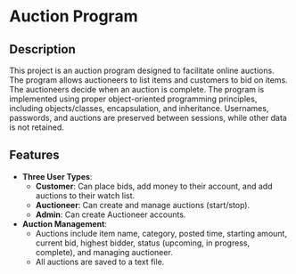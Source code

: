 # Auction Program

## Description

This project is an auction program designed to facilitate online auctions. The program allows auctioneers to list items and customers to bid on items. 
The auctioneers decide when an auction is complete. The program is implemented using proper object-oriented programming principles, including objects/classes, encapsulation, and inheritance. 
Usernames, passwords, and auctions are preserved between sessions, while other data is not retained.

## Features

- **Three User Types**: 
  - **Customer**: Can place bids, add money to their account, and add auctions to their watch list.
  - **Auctioneer**: Can create and manage auctions (start/stop).
  - **Admin**: Can create Auctioneer accounts.
- **Auction Management**: 
  - Auctions include item name, category, posted time, starting amount, current bid, highest bidder, status (upcoming, in progress, complete), and managing auctioneer.
  - All auctions are saved to a text file.

